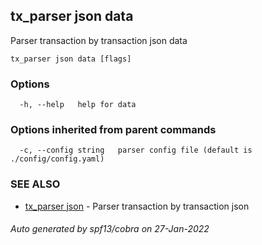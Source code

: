 ## tx_parser json data

Parser transaction by transaction json data

```
tx_parser json data [flags]
```

### Options

```
  -h, --help   help for data
```

### Options inherited from parent commands

```
  -c, --config string   parser config file (default is ./config/config.yaml)
```

### SEE ALSO

* [tx_parser json](tx_parser_json.md)	 - Parser transaction by transaction json

###### Auto generated by spf13/cobra on 27-Jan-2022
